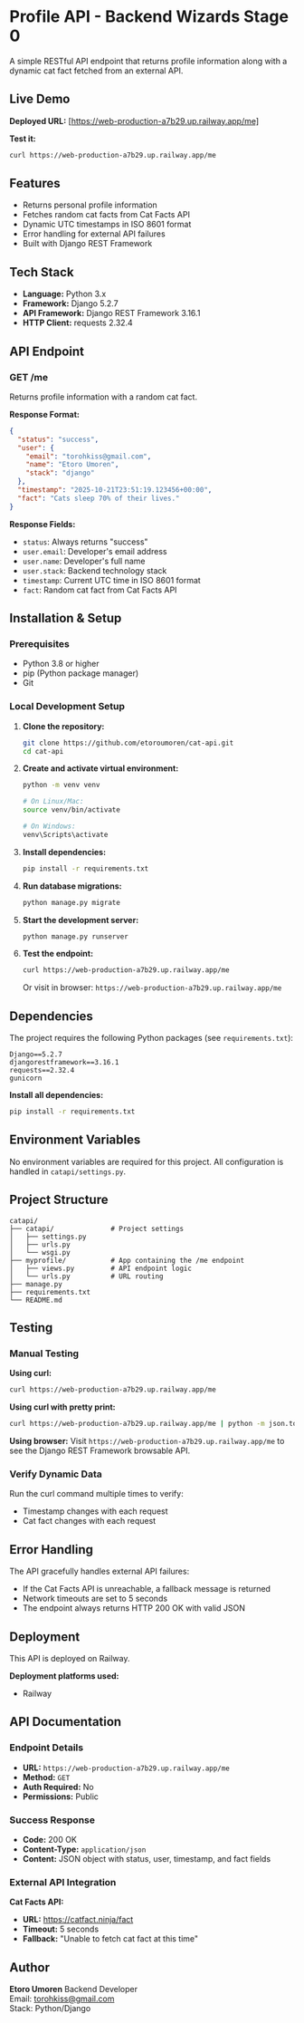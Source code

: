 # Profile API - Backend Wizards Stage 0

A simple RESTful API endpoint that returns profile information along with a dynamic cat fact fetched from an external API.

## Live Demo
**Deployed URL:** [https://web-production-a7b29.up.railway.app/me]

**Test it:**
```bash
curl https://web-production-a7b29.up.railway.app/me
```

## Features
- Returns personal profile information
- Fetches random cat facts from Cat Facts API
- Dynamic UTC timestamps in ISO 8601 format
- Error handling for external API failures
- Built with Django REST Framework

## Tech Stack
- **Language:** Python 3.x
- **Framework:** Django 5.2.7
- **API Framework:** Django REST Framework 3.16.1
- **HTTP Client:** requests 2.32.4

## API Endpoint

### GET /me

Returns profile information with a random cat fact.

**Response Format:**
```json
{
  "status": "success",
  "user": {
    "email": "torohkiss@gmail.com",
    "name": "Etoro Umoren",
    "stack": "django"
  },
  "timestamp": "2025-10-21T23:51:19.123456+00:00",
  "fact": "Cats sleep 70% of their lives."
}
```

**Response Fields:**
- `status`: Always returns "success"
- `user.email`: Developer's email address
- `user.name`: Developer's full name
- `user.stack`: Backend technology stack
- `timestamp`: Current UTC time in ISO 8601 format
- `fact`: Random cat fact from Cat Facts API

## Installation & Setup

### Prerequisites
- Python 3.8 or higher
- pip (Python package manager)
- Git

### Local Development Setup

1. **Clone the repository:**
   ```bash
   git clone https://github.com/etoroumoren/cat-api.git
   cd cat-api
   ```

2. **Create and activate virtual environment:**
   ```bash
   python -m venv venv
   
   # On Linux/Mac:
   source venv/bin/activate
   
   # On Windows:
   venv\Scripts\activate
   ```

3. **Install dependencies:**
   ```bash
   pip install -r requirements.txt
   ```

4. **Run database migrations:**
   ```bash
   python manage.py migrate
   ```

5. **Start the development server:**
   ```bash
   python manage.py runserver
   ```

6. **Test the endpoint:**
   ```bash
   curl https://web-production-a7b29.up.railway.app/me
   ```
   
   Or visit in browser: `https://web-production-a7b29.up.railway.app/me`

## Dependencies

The project requires the following Python packages (see `requirements.txt`):

```
Django==5.2.7
djangorestframework==3.16.1
requests==2.32.4
gunicorn
```

**Install all dependencies:**
```bash
pip install -r requirements.txt
```

## Environment Variables

No environment variables are required for this project. All configuration is handled in `catapi/settings.py`.

## Project Structure

```
catapi/
├── catapi/              # Project settings
│   ├── settings.py
│   ├── urls.py
│   └── wsgi.py
├── myprofile/           # App containing the /me endpoint
│   ├── views.py         # API endpoint logic
│   └── urls.py          # URL routing
├── manage.py
├── requirements.txt
└── README.md
```

## Testing

### Manual Testing

**Using curl:**
```bash
curl https://web-production-a7b29.up.railway.app/me
```

**Using curl with pretty print:**
```bash
curl https://web-production-a7b29.up.railway.app/me | python -m json.tool
```

**Using browser:**
Visit `https://web-production-a7b29.up.railway.app/me` to see the Django REST Framework browsable API.

### Verify Dynamic Data

Run the curl command multiple times to verify:
- Timestamp changes with each request
- Cat fact changes with each request

## Error Handling

The API gracefully handles external API failures:
- If the Cat Facts API is unreachable, a fallback message is returned
- Network timeouts are set to 5 seconds
- The endpoint always returns HTTP 200 OK with valid JSON

## Deployment

This API is deployed on Railway.

**Deployment platforms used:**
- Railway 

## API Documentation

### Endpoint Details

- **URL:** `https://web-production-a7b29.up.railway.app/me`
- **Method:** `GET`
- **Auth Required:** No
- **Permissions:** Public

### Success Response

- **Code:** 200 OK
- **Content-Type:** `application/json`
- **Content:** JSON object with status, user, timestamp, and fact fields

### External API Integration

**Cat Facts API:**
- **URL:** https://catfact.ninja/fact
- **Timeout:** 5 seconds
- **Fallback:** "Unable to fetch cat fact at this time"

## Author

**Etoro Umoren**
Backend Developer  
Email: torohkiss@gmail.com  
Stack: Python/Django
